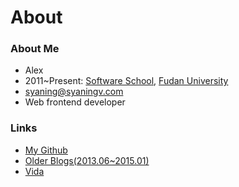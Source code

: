 # About

### About Me

* Alex
* 2011~Present: [Software School](http://www.software.fudan.edu.cn/), [Fudan University](http://www.fudan.edu.cn/)
* syaning@syaningv.com
* Web frontend developer

### Links

* [My Github](https://github.com/syaning)
* [Older Blogs(2013.06~2015.01)](https://github.com/syaning/older-blogs)
* [Vida](http://vida.im)
